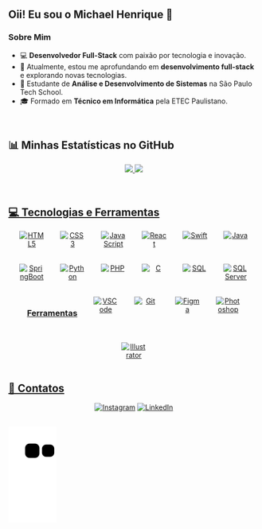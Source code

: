 ## Oii! Eu sou o Michael Henrique 👋

### Sobre Mim

- 💻 **Desenvolvedor Full-Stack** com paixão por tecnologia e inovação.
- 🔭 Atualmente, estou me aprofundando em **desenvolvimento full-stack** e explorando novas tecnologias.
- 🌱 Estudante de **Análise e Desenvolvimento de Sistemas** na São Paulo Tech School.
- 🎓 Formado em **Técnico em Informática** pela ETEC Paulistano.
  
<br>

## 📊 Minhas Estatísticas no GitHub

<div align="center" display="inline-block">
  <a href="https://github.com/zzzmikej">
    <img height="150px" src="https://github-readme-stats.vercel.app/api?username=zzzmikej&show_icons=true&theme=react&include_all_commits=true&count_private=true"/>
    <img height="150px" src="https://github-readme-stats.vercel.app/api/top-langs/?username=zzzmikej&layout=compact&langs_count=7&theme=react" />
</div>
<br>
  
<br>

## 💻 Tecnologias e Ferramentas

<div align="center" style="display: flex; justify-content: center; gap: 2rem; flex-wrap: wrap;">
  <!-- Front-End -->
  <img width="50px" src="https://cdn.jsdelivr.net/gh/devicons/devicon/icons/html5/html5-original.svg" alt="HTML5" title="HTML5"/>
  <img width="50px" src="https://cdn.jsdelivr.net/gh/devicons/devicon/icons/css3/css3-original.svg" alt="CSS3" title="CSS3"/>
  <img width="50px" src="https://cdn.jsdelivr.net/gh/devicons/devicon/icons/javascript/javascript-plain.svg" alt="JavaScript" title="JavaScript"/>
  <img width="50px" src="https://cdn.jsdelivr.net/gh/devicons/devicon/icons/react/react-original.svg" alt="React" title="React"/>
  <img width="50px" src="https://cdn.jsdelivr.net/gh/devicons/devicon/icons/swift/swift-original.svg" alt="Swift" title="Swift"/>
  
  <!-- Back-End -->
  <img width="50px" src="https://cdn.jsdelivr.net/gh/devicons/devicon/icons/java/java-original.svg" alt="Java" title="Java"/>
  <img width="50px" src="https://cdn.jsdelivr.net/gh/devicons/devicon/icons/spring/spring-original.svg" alt="SpringBoot" title="SpringBoot"/>
  <img width="50px" src="https://cdn.jsdelivr.net/gh/devicons/devicon/icons/python/python-original.svg" alt="Python" title="Python"/>
  <img width="50px" src="https://cdn.jsdelivr.net/gh/devicons/devicon/icons/php/php-original.svg" alt="PHP" title="PHP"/>
  <img width="50px" src="https://cdn.jsdelivr.net/gh/devicons/devicon/icons/c/c-original.svg" alt="C" title="C"/>
  
  <!-- Database -->
  <img width="50px" src="https://cdn.jsdelivr.net/gh/devicons/devicon/icons/mysql/mysql-original.svg" alt="SQL" title="SQL"/>
  <img width="50px" src="https://cdn.jsdelivr.net/gh/devicons/devicon/icons/microsoftsqlserver/microsoftsqlserver-plain.svg" alt="SQL Server" title="SQL Server"/>
  
  <!-- Tools -->
  ### Ferramentas
  <img width="50px" src="https://cdn.jsdelivr.net/gh/devicons/devicon/icons/vscode/vscode-original.svg" alt="VSCode" title="VSCode"/>
  <img width="50px" src="https://cdn.jsdelivr.net/gh/devicons/devicon/icons/git/git-original.svg" alt="Git" title="Git"/>
  <img width="50px" src="https://cdn.jsdelivr.net/gh/devicons/devicon/icons/figma/figma-original.svg" alt="Figma" title="Figma"/>
  <img width="50px" src="https://cdn.jsdelivr.net/gh/devicons/devicon/icons/photoshop/photoshop-plain.svg" alt="Photoshop" title="Photoshop"/>
  <img width="50px" src="https://cdn.jsdelivr.net/gh/devicons/devicon/icons/illustrator/illustrator-plain.svg" alt="Illustrator" title="Illustrator"/>
</div>
<br>

## 📩 Contatos

<div align="center">
  <a href="https://www.instagram.com/zzz.mike" target="_blank"><img src="https://img.shields.io/badge/-Instagram-%23E4405F?style=for-the-badge&logo=instagram&logoColor=white" alt="Instagram" title="Instagram"/></a>
  <a href="https://www.linkedin.com/in/michael-henrique-teixeira-754b29196/" target="_blank"><img src="https://img.shields.io/badge/-LinkedIn-%230077B5?style=for-the-badge&logo=linkedin&logoColor=white" alt="LinkedIn" title="LinkedIn"/></a> 
</div>

<br>

![snake animation](https://github.com/zzzmikej/zzzmikej/blob/output/github-contribution-grid-snake.svg)
